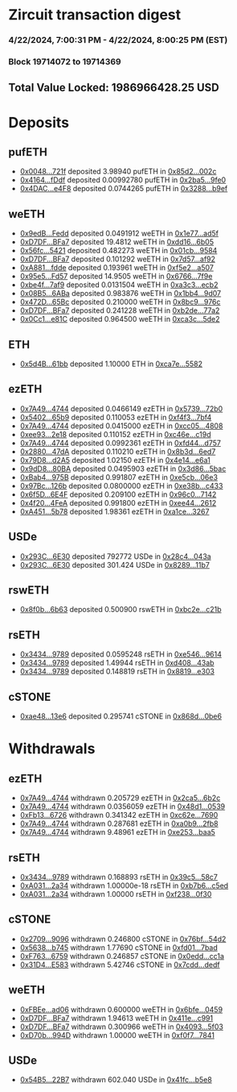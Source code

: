 # Zircuit transaction digest
### 4/22/2024, 7:00:31 PM - 4/22/2024, 8:00:25 PM (EST)
### Block 19714072 to 19714369

## Total Value Locked: 1986966428.25 USD

# Deposits
## pufETH
- [0x0048...721f](https://etherscan.io/address/0x00489dDbF5aA399EE576c066a25cc908e038721f) deposited 3.98940 pufETH in [0x85d2...002c](https://etherscan.io/tx/0x00489dDbF5aA399EE576c066a25cc908e038721f)
- [0x4164...fDdf](https://etherscan.io/address/0x4164327C895227b96f83631D3E0BAAC50D6DfDdf) deposited 0.00992780 pufETH in [0x2ba5...9fe0](https://etherscan.io/tx/0x4164327C895227b96f83631D3E0BAAC50D6DfDdf)
- [0x4DAC...e4F8](https://etherscan.io/address/0x4DAC0E70057D78f7f6E04062B6Fc791AbbD2e4F8) deposited 0.0744265 pufETH in [0x3288...b9ef](https://etherscan.io/tx/0x4DAC0E70057D78f7f6E04062B6Fc791AbbD2e4F8)
## weETH
- [0x9edB...Fedd](https://etherscan.io/address/0x9edBebb33326d3Cf8D89Ce807681850f7137Fedd) deposited 0.0491912 weETH in [0x1e77...ad5f](https://etherscan.io/tx/0x9edBebb33326d3Cf8D89Ce807681850f7137Fedd)
- [0xD7DF...BFa7](https://etherscan.io/address/0xD7DF7E085214743530afF339aFC420c7c720BFa7) deposited 19.4812 weETH in [0xdd16...6b05](https://etherscan.io/tx/0xD7DF7E085214743530afF339aFC420c7c720BFa7)
- [0x56fc...5421](https://etherscan.io/address/0x56fc3120a5E2e33329a4Ad1C7580E00eC4595421) deposited 0.482273 weETH in [0x01cb...9584](https://etherscan.io/tx/0x56fc3120a5E2e33329a4Ad1C7580E00eC4595421)
- [0xD7DF...BFa7](https://etherscan.io/address/0xD7DF7E085214743530afF339aFC420c7c720BFa7) deposited 0.101292 weETH in [0x7d57...af92](https://etherscan.io/tx/0xD7DF7E085214743530afF339aFC420c7c720BFa7)
- [0xA881...fdde](https://etherscan.io/address/0xA8815AEA0D03DA963c95dE4fBF9265904a14fdde) deposited 0.193961 weETH in [0xf5e2...a507](https://etherscan.io/tx/0xA8815AEA0D03DA963c95dE4fBF9265904a14fdde)
- [0x95e5...Fd57](https://etherscan.io/address/0x95e503d4281fE57a1fcfC99bDb1F431Ae7D9Fd57) deposited 14.9505 weETH in [0x6766...7f9e](https://etherscan.io/tx/0x95e503d4281fE57a1fcfC99bDb1F431Ae7D9Fd57)
- [0xbe4f...7af9](https://etherscan.io/address/0xbe4fe3986F3e9a0cC0e1C3fdfcE830CC759D7af9) deposited 0.0131504 weETH in [0xa3c3...ecb2](https://etherscan.io/tx/0xbe4fe3986F3e9a0cC0e1C3fdfcE830CC759D7af9)
- [0x08B5...6ABa](https://etherscan.io/address/0x08B5221D5F4e80784588D35e02F7e544BC986ABa) deposited 0.983876 weETH in [0x1bb4...9d07](https://etherscan.io/tx/0x08B5221D5F4e80784588D35e02F7e544BC986ABa)
- [0x472D...65Bc](https://etherscan.io/address/0x472D9EA3B0dfea08a2B8fB42C8edE2d2B46565Bc) deposited 0.210000 weETH in [0x8bc9...976c](https://etherscan.io/tx/0x472D9EA3B0dfea08a2B8fB42C8edE2d2B46565Bc)
- [0xD7DF...BFa7](https://etherscan.io/address/0xD7DF7E085214743530afF339aFC420c7c720BFa7) deposited 0.241228 weETH in [0xb2de...77a2](https://etherscan.io/tx/0xD7DF7E085214743530afF339aFC420c7c720BFa7)
- [0x0Cc1...e81C](https://etherscan.io/address/0x0Cc1D343eA100A9B079D9D13999Bc1757e65e81C) deposited 0.964500 weETH in [0xca3c...5de2](https://etherscan.io/tx/0x0Cc1D343eA100A9B079D9D13999Bc1757e65e81C)
## ETH
- [0x5d4B...61bb](https://etherscan.io/address/0x5d4B93cC14bFdF7fc7489A7cBB0D9F212f7461bb) deposited 1.10000 ETH in [0xca7e...5582](https://etherscan.io/tx/0x5d4B93cC14bFdF7fc7489A7cBB0D9F212f7461bb)
## ezETH
- [0x7A49...4744](https://etherscan.io/address/0x7A493Be5c2ce014cD049Bf178a1ac0Db1B434744) deposited 0.0466149 ezETH in [0x5739...72b0](https://etherscan.io/tx/0x7A493Be5c2ce014cD049Bf178a1ac0Db1B434744)
- [0x5402...65b9](https://etherscan.io/address/0x540237dA7780625c9F1AF04FA2623acA22B065b9) deposited 0.110053 ezETH in [0xf4f3...7bf4](https://etherscan.io/tx/0x540237dA7780625c9F1AF04FA2623acA22B065b9)
- [0x7A49...4744](https://etherscan.io/address/0x7A493Be5c2ce014cD049Bf178a1ac0Db1B434744) deposited 0.0415000 ezETH in [0xcc05...4808](https://etherscan.io/tx/0x7A493Be5c2ce014cD049Bf178a1ac0Db1B434744)
- [0xee93...2e18](https://etherscan.io/address/0xee9397B9bb0481b45957c9e71a0508bC453e2e18) deposited 0.110152 ezETH in [0xc46e...c19d](https://etherscan.io/tx/0xee9397B9bb0481b45957c9e71a0508bC453e2e18)
- [0x7A49...4744](https://etherscan.io/address/0x7A493Be5c2ce014cD049Bf178a1ac0Db1B434744) deposited 0.0992361 ezETH in [0xfd44...d757](https://etherscan.io/tx/0x7A493Be5c2ce014cD049Bf178a1ac0Db1B434744)
- [0x2880...47dA](https://etherscan.io/address/0x28803440cf0Ff6D8B06DE2f4E2B6105E8dEA47dA) deposited 0.110210 ezETH in [0x8b3d...6ed7](https://etherscan.io/tx/0x28803440cf0Ff6D8B06DE2f4E2B6105E8dEA47dA)
- [0x79D8...d2A5](https://etherscan.io/address/0x79D80b55b84c2017DE25F8983aF7b3c73a8Bd2A5) deposited 1.02150 ezETH in [0x4e14...e6a1](https://etherscan.io/tx/0x79D80b55b84c2017DE25F8983aF7b3c73a8Bd2A5)
- [0x9dD8...80BA](https://etherscan.io/address/0x9dD8Bef3f4eA96505B8d25e8927f8353843A80BA) deposited 0.0495903 ezETH in [0x3d86...5bac](https://etherscan.io/tx/0x9dD8Bef3f4eA96505B8d25e8927f8353843A80BA)
- [0xBab4...975B](https://etherscan.io/address/0xBab45cb67E58BA1bf14720543752604Aa48C975B) deposited 0.991807 ezETH in [0xe5cb...06e3](https://etherscan.io/tx/0xBab45cb67E58BA1bf14720543752604Aa48C975B)
- [0x97Bc...126b](https://etherscan.io/address/0x97Bc27e86fD6E860fc20ab751d113cEF6d4E126b) deposited 0.0800000 ezETH in [0xe38b...c433](https://etherscan.io/tx/0x97Bc27e86fD6E860fc20ab751d113cEF6d4E126b)
- [0x6f5D...6E4F](https://etherscan.io/address/0x6f5DCfE38Be39509e4e158b696Fed6fb00786E4F) deposited 0.209100 ezETH in [0x96c0...7142](https://etherscan.io/tx/0x6f5DCfE38Be39509e4e158b696Fed6fb00786E4F)
- [0x4f20...4FeA](https://etherscan.io/address/0x4f2018f21587E723e06991D3936b6b3c67e84FeA) deposited 0.991800 ezETH in [0xee44...2612](https://etherscan.io/tx/0x4f2018f21587E723e06991D3936b6b3c67e84FeA)
- [0xA451...5b78](https://etherscan.io/address/0xA45177572864c7816684b23c014e8d3a6AC05b78) deposited 1.98361 ezETH in [0xa1ce...3267](https://etherscan.io/tx/0xA45177572864c7816684b23c014e8d3a6AC05b78)
## USDe
- [0x293C...6E30](https://etherscan.io/address/0x293C6937D8D82e05B01335F7B33FBA0c8e256E30) deposited 792772 USDe in [0x28c4...043a](https://etherscan.io/tx/0x293C6937D8D82e05B01335F7B33FBA0c8e256E30)
- [0x293C...6E30](https://etherscan.io/address/0x293C6937D8D82e05B01335F7B33FBA0c8e256E30) deposited 301.424 USDe in [0x8289...11b7](https://etherscan.io/tx/0x293C6937D8D82e05B01335F7B33FBA0c8e256E30)
## rswETH
- [0x8f0b...6b63](https://etherscan.io/address/0x8f0b918c9401E8b32994766e5CbD193a53B36b63) deposited 0.500900 rswETH in [0xbc2e...c21b](https://etherscan.io/tx/0x8f0b918c9401E8b32994766e5CbD193a53B36b63)
## rsETH
- [0x3434...9789](https://etherscan.io/address/0x34349c5569e7B846c3558961552D2202760A9789) deposited 0.0595248 rsETH in [0xe546...9614](https://etherscan.io/tx/0x34349c5569e7B846c3558961552D2202760A9789)
- [0x3434...9789](https://etherscan.io/address/0x34349c5569e7B846c3558961552D2202760A9789) deposited 1.49944 rsETH in [0xd408...43ab](https://etherscan.io/tx/0x34349c5569e7B846c3558961552D2202760A9789)
- [0x3434...9789](https://etherscan.io/address/0x34349c5569e7B846c3558961552D2202760A9789) deposited 0.148819 rsETH in [0x8819...e303](https://etherscan.io/tx/0x34349c5569e7B846c3558961552D2202760A9789)
## cSTONE
- [0xae48...13e6](https://etherscan.io/address/0xae4833513Ce2177125be8ba4bE6C0EEaCa7813e6) deposited 0.295741 cSTONE in [0x868d...0be6](https://etherscan.io/tx/0xae4833513Ce2177125be8ba4bE6C0EEaCa7813e6)
# Withdrawals
## ezETH
- [0x7A49...4744](https://etherscan.io/address/0x7A493Be5c2ce014cD049Bf178a1ac0Db1B434744) withdrawn 0.205729 ezETH in [0x2ca5...6b2c](https://etherscan.io/tx/0x7A493Be5c2ce014cD049Bf178a1ac0Db1B434744)
- [0x7A49...4744](https://etherscan.io/address/0x7A493Be5c2ce014cD049Bf178a1ac0Db1B434744) withdrawn 0.0356059 ezETH in [0x48d1...0539](https://etherscan.io/tx/0x7A493Be5c2ce014cD049Bf178a1ac0Db1B434744)
- [0xFb13...6726](https://etherscan.io/address/0xFb1395da1e9832fF80aE136BA656C907e8B66726) withdrawn 0.341342 ezETH in [0xc62e...7690](https://etherscan.io/tx/0xFb1395da1e9832fF80aE136BA656C907e8B66726)
- [0x7A49...4744](https://etherscan.io/address/0x7A493Be5c2ce014cD049Bf178a1ac0Db1B434744) withdrawn 0.287681 ezETH in [0xa0b9...2fb8](https://etherscan.io/tx/0x7A493Be5c2ce014cD049Bf178a1ac0Db1B434744)
- [0x7A49...4744](https://etherscan.io/address/0x7A493Be5c2ce014cD049Bf178a1ac0Db1B434744) withdrawn 9.48961 ezETH in [0xe253...baa5](https://etherscan.io/tx/0x7A493Be5c2ce014cD049Bf178a1ac0Db1B434744)
## rsETH
- [0x3434...9789](https://etherscan.io/address/0x34349c5569e7B846c3558961552D2202760A9789) withdrawn 0.168893 rsETH in [0x39c5...58c7](https://etherscan.io/tx/0x34349c5569e7B846c3558961552D2202760A9789)
- [0xA031...2a34](https://etherscan.io/address/0xA031EEA935F435e9B0dA6346E8986B39E4af2a34) withdrawn 1.00000e-18 rsETH in [0xb7b6...c5ed](https://etherscan.io/tx/0xA031EEA935F435e9B0dA6346E8986B39E4af2a34)
- [0xA031...2a34](https://etherscan.io/address/0xA031EEA935F435e9B0dA6346E8986B39E4af2a34) withdrawn 1.00000 rsETH in [0xf238...0f30](https://etherscan.io/tx/0xA031EEA935F435e9B0dA6346E8986B39E4af2a34)
## cSTONE
- [0x2709...9096](https://etherscan.io/address/0x2709FB5E8141684841c0Dd278d05bc9826cd9096) withdrawn 0.246800 cSTONE in [0x76bf...54d2](https://etherscan.io/tx/0x2709FB5E8141684841c0Dd278d05bc9826cd9096)
- [0x5638...b745](https://etherscan.io/address/0x563835F2efeDf3efB9968175Db50F0Ab393cb745) withdrawn 1.77690 cSTONE in [0xfd01...7bad](https://etherscan.io/tx/0x563835F2efeDf3efB9968175Db50F0Ab393cb745)
- [0xF763...6759](https://etherscan.io/address/0xF763AA8cb54A56404317E0a24745445cd9Fb6759) withdrawn 0.246857 cSTONE in [0x0edd...cc1a](https://etherscan.io/tx/0xF763AA8cb54A56404317E0a24745445cd9Fb6759)
- [0x31D4...E583](https://etherscan.io/address/0x31D4847A198c621681534cDaf3243Eb40bD0E583) withdrawn 5.42746 cSTONE in [0x7cdd...dedf](https://etherscan.io/tx/0x31D4847A198c621681534cDaf3243Eb40bD0E583)
## weETH
- [0xFBEe...ad06](https://etherscan.io/address/0xFBEe5Fe772c0a2DCa80032c15e5302d4b7a4ad06) withdrawn 0.600000 weETH in [0x6bfe...0459](https://etherscan.io/tx/0xFBEe5Fe772c0a2DCa80032c15e5302d4b7a4ad06)
- [0xD7DF...BFa7](https://etherscan.io/address/0xD7DF7E085214743530afF339aFC420c7c720BFa7) withdrawn 1.94613 weETH in [0x411e...c991](https://etherscan.io/tx/0xD7DF7E085214743530afF339aFC420c7c720BFa7)
- [0xD7DF...BFa7](https://etherscan.io/address/0xD7DF7E085214743530afF339aFC420c7c720BFa7) withdrawn 0.300966 weETH in [0x4093...5f03](https://etherscan.io/tx/0xD7DF7E085214743530afF339aFC420c7c720BFa7)
- [0xD70b...994D](https://etherscan.io/address/0xD70bD78A9132214bc8a8343Dd7Ad68Cc4b7e994D) withdrawn 1.00000 weETH in [0xf0f7...7841](https://etherscan.io/tx/0xD70bD78A9132214bc8a8343Dd7Ad68Cc4b7e994D)
## USDe
- [0x54B5...22B7](https://etherscan.io/address/0x54B530263345E998b04012DDFEfA4967d98822B7) withdrawn 602.040 USDe in [0x41fc...b5e8](https://etherscan.io/tx/0x54B530263345E998b04012DDFEfA4967d98822B7)
